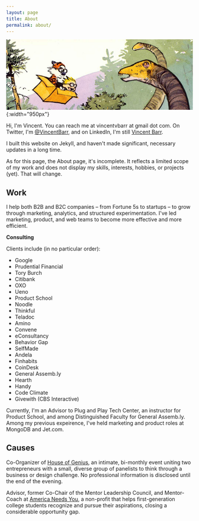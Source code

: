 ```yaml
---
layout: page
title: About
permalink: about/
---
```


![Calvin &amp; Hobbes Dinosaur](/assets/images/calvin-hobbes-dino.png){:width="950px"}

Hi, I'm Vincent. You can reach me at vincentvbarr at gmail dot com. On Twitter, I'm [@VincentBarr](https://twitter.com/vincentbarr?lang=en), and on LinkedIn, I'm still [Vincent Barr](https://www.linkedin.com/in/vincentbarr/).  

I built this website on Jekyll, and haven't made significant, necessary updates in a long time. 

As for this page, the About page, it's incomplete. It reflects a limited scope of my work and does not display my skills, interests, hobbies, or projects (yet). That will change.  

## Work  

I help both B2B and B2C companies – from Fortune 5s to startups – to grow through marketing, analytics, and structured experimentation. I've led marketing, product, and web teams to become more effective and more efficient.

**Consulting**

Clients include (in no particular order):  
* Google  
* Prudential Financial  
* Tory Burch  
* Citibank  
* OXO  
* Ueno  
* Product School  
* Noodle  
* Thinkful  
* Teladoc  
* Amino  
* Convene  
* eConsultancy  
* Behavior Gap  
* SelfMade  
* Andela  
* Finhabits  
* CoinDesk  
* General Assemb.ly  
* Hearth  
* Handy  
* Code Climate  
* Givewith (CBS Interactive)  

Currently, I'm an Advisor to Plug and Play Tech Center, an instructor for Product School, and among Distinguished Faculty for General Assemb.ly. Among my previous expeirence, I've held marketing and product roles at MongoDB and Jet.com.  

##  Causes

Co-Organizer of [House of Genius](http://houseofgenius.org/), an intimate, bi-monthly event uniting two entrepreneurs with a small, diverse group of panelists to think through a business or design challenge.  No professional information is disclosed until the end of the evening.  

Advisor, former Co-Chair of the Mentor Leadership Council, and Mentor-Coach at [America Needs You](http://www.americaneedsyou.org), a non-profit that helps first-generation college students recognize and pursue their aspirations, closing a considerable opportunity gap.  

<a href="https://plus.google.com/+VincentBarr0?rel=author"></a>